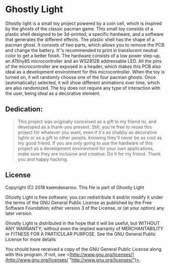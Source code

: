 # Ghostly Light

Ghostly light is a small toy project powered by a coin cell, which is inspired by the ghosts of the classic pacman game.
This small toy consists of a plastic shell designed to be 3d-printed, a specific hardware, and a software that generates the different effects.
The plastic shell has the shape of a pacman ghost. It consists of two parts, which allows you to remove the PCB and change the battery. It''s recommended to print in translucent neutral color to get a better finish.
The hardware consists of a low power step-up, an ATtiny85 microcontroller and an WS2812B addressable LED. All the pins of the microcontroller are exposed in a header, which makes this PCB also ideal as a development environment for this microcontroller.
When the toy is turned on, it will randomly choose one of the four pacman ghosts. Once (automatically) selected, it will show different animations over time, which are also randomized. The toy does not require any type of interaction with the user, being ideal as a decorative element.

## Dedication:

> This project was originally conceived as a gift to my friend Isi, and developed as a thank-you present.
> Still, you're free to reuse this project for whatever you want, even if it's as shabby as decorative lights or as a gift to other people, knowing they'll never be as cool as my good friend. If you are only going to use the hardware of this project as a development environment for your own applications, make sure they are inclusive and creative. Do it for my friend. Thank you and happy hacking.

## License

Copyright (C) 2018 kwendenarmo. This file is part of Ghostly Light

Ghostly Light is free software; you can redistribute it and/or modify it under the terms of the GNU General Public License as published by the Free Software Foundation; either version 3 of the License, or (at your option) any later version.

Ghostly Light is distributed in the hope that it will be useful, but WITHOUT ANY WARRANTY; without even the implied warranty of MERCHANTABILITY or FITNESS FOR A PARTICULAR PURPOSE. See the GNU General Public License for more details

You should have received a copy of the GNU General Public License along with this program. If not, see <[http://www.gnu.org/licenses/](http://www.gnu.org/licenses/ "http://www.gnu.org/licenses/")>.
